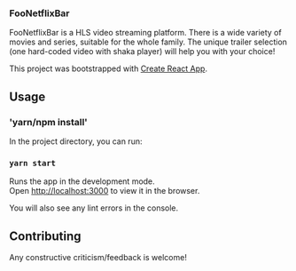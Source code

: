 ### FooNetflixBar

FooNetflixBar is a HLS video streaming platform. There is a wide variety of movies and series, suitable for the whole family. The unique trailer selection (one hard-coded video with shaka player) will help you with your choice!

This project was bootstrapped with [Create React App](https://github.com/facebook/create-react-app).

## Usage

### 'yarn/npm install'

In the project directory, you can run:

### `yarn start`

Runs the app in the development mode.<br />
Open [http://localhost:3000](http://localhost:3000) to view it in the browser.

You will also see any lint errors in the console.

## Contributing

Any constructive criticism/feedback is welcome!
